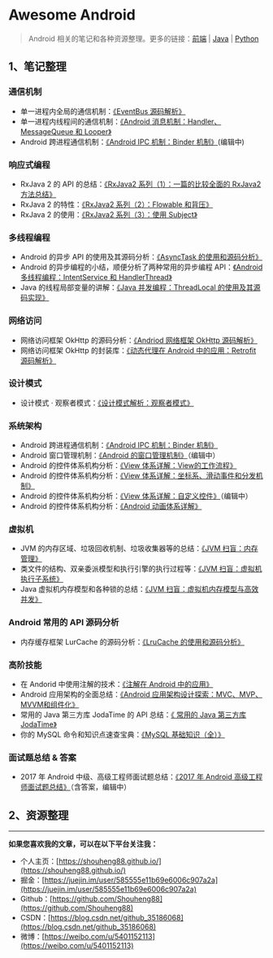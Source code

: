 # Awesome Android

> Android 相关的笔记和各种资源整理。更多的链接：[前端](https://github.com/Shouheng88/Front-end-notes)  |  [Java](https://github.com/Shouheng88/Awesome-Java)  |  [Python](https://github.com/Shouheng88/Python-notes)

## 1、笔记整理

### 通信机制

- 单一进程内全局的通信机制：[《EventBus 源码解析》](消息机制/EventBus的源码分析.md)
- 单一进程内线程间的通信机制：[《Android 消息机制：Handler、MessageQueue 和 Looper》](消息机制/线程通信：Handler、MessageQueue和Looper.md.md)
- Android 跨进程通信机制：[《Android IPC 机制：Binder 机制》](消息机制/跨进程通信：Binder机制.md)(编辑中)

### 响应式编程

- RxJava 2 的 API 的总结：[《RxJava2 系列（1）：一篇的比较全面的 RxJava2 方法总结》](响应式编程/RxJava2系列·_一篇的比较全面的RxJava2方法总结.md)
- RxJava 2 的特性：[《RxJava2 系列（2）：Flowable 和背压》](响应式编程/Flowable和背压.md)
- RxJava 2 的使用：[《RxJava2 系列（3）：使用 Subject》](响应式编程/用RxJava打造EventBus.md)

### 多线程编程

- Android 的异步 API 的使用及其源码分析：[《AsyncTask 的使用和源码分析》](异步编程/AsyncTask源码分析.md)
- Android 的异步编程的小结，顺便分析了两种常用的异步编程 API：[《Android 多线程编程：IntentService 和 HandlerThread》](异步编程/Android多线程编程：IntentService和HandlerThread.md)
- Java 的线程局部变量的讲解：[《Java 并发编程：ThreadLocal 的使用及其源码实现》](https://blog.csdn.net/github_35186068/article/details/83858944)

### 网络访问

- 网络访问框架 OkHttp 的源码分析：[《Andriod 网络框架 OkHttp 源码解析》](网络访问/OKHttp源码阅读.md)
- 网络访问框架 OkHttp 的封装库：[《动态代理在 Android 中的应用：Retrofit 源码解析》](网络访问/Retrofit源码阅读.md)

### 设计模式

- 设计模式 · 观察者模式：[《设计模式解析：观察者模式》](https://blog.csdn.net/github_35186068/article/details/83754026)

### 系统架构

- Android 跨进程通信机制：[《Android IPC 机制：Binder 机制》](消息机制/跨进程通信：Binder机制.md)
- Android 窗口管理机制：[《Android 的窗口管理机制》](系统架构/窗口机制/Android的Window管理机制.md)（编辑中）
- Android 的控件体系机构分析：[《View 体系详解：View的工作流程》](系统架构/控件体系/View体系详解：View的工作流程.md)
- Android 的控件体系机构分析：[《View 体系详解：坐标系、滑动事件和分发机制》](系统架构/控件体系/View体系详解：坐标系、滑动事件和分发机制.md)
- Android 的控件体系机构分析：[《View 体系详解：自定义控件》](系统架构/控件体系/View体系详解：自定义控件.md)（编辑中）
- Android 的控件体系机构分析：[《Android 动画体系详解》](系统架构/控件体系/动画体系详解.md)

### 虚拟机

- JVM 的内存区域、垃圾回收机制、垃圾收集器等的总结：[《JVM 扫盲：内存管理》](https://juejin.im/post/5b475e976fb9a04fa8671a45)
- 类文件的结构、双亲委派模型和执行引擎的执行过程等：[《JVM 扫盲：虚拟机执行子系统》](https://juejin.im/post/5b4a1fb7e51d4519213fd374)
- Java 虚拟机内存模型和各种锁的总结：[《JVM 扫盲：虚拟机内存模型与高效并发》](https://juejin.im/post/5b4f48e75188251b1b448aa0)

### Android 常用的 API 源码分析

- 内存缓存框架 LurCache 的源码分析：[《LruCache 的使用和源码分析》](数据存储/LruCache.md)

### 高阶技能

- 在 Andorid 中使用注解的技术：[《注解在 Android 中的应用》](注解和依赖注入/注解在Android中的应用.md)
- Android 应用架构的全面总结：[《Android 应用架构设计探索：MVC、MVP、MVVM和组件化》](结构设计/探索Android架构设计.md)
- 常用的 Java 第三方库 JodaTime 的 API 总结：[《
常用的 Java 第三方库 JodaTime》](https://blog.csdn.net/github_35186068/article/details/83754146)
- 你的 MySQL 命令和知识点速查宝典：[《MySQL 基础知识（全）》](https://juejin.im/post/5a12d62bf265da431d3c4a01)

### 面试题总结 & 答案

- 2017 年 Android 中级、高级工程师面试题总结：[《2017 年 Android 高级工程师面试题总结》](笔试面试/Android高级软件工程师2017.md)（含答案，编辑中）


## 2、资源整理



------
**如果您喜欢我的文章，可以在以下平台关注我：**

- 个人主页：[https://shouheng88.github.io/](https://shouheng88.github.io/)
- 掘金：[https://juejin.im/user/585555e11b69e6006c907a2a](https://juejin.im/user/585555e11b69e6006c907a2a)
- Github：[https://github.com/Shouheng88](https://github.com/Shouheng88)
- CSDN：[https://blog.csdn.net/github_35186068](https://blog.csdn.net/github_35186068)
- 微博：[https://weibo.com/u/5401152113](https://weibo.com/u/5401152113)

